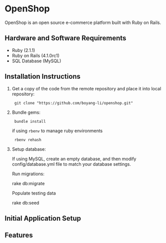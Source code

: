 OpenShop
==============

OpenShop is an open source e-commerce platform built with Ruby on Rails.

Hardware and Software Requirements
----------------------------------

- Ruby (2.1.1)
- Ruby on Rails (4.1.0rc1)
- SQL Database (MySQL)

Installation Instructions
-------------------------

1. Get a copy of the code from the remote repository and place it into local repository:

        git clone "https://github.com/boyang-li/openshop.git"

2. Bundle gems:

        bundle install

    if using `rbenv` to manage ruby environments

        rbenv rehash

3. Setup database:  
  
    If using MySQL, create an empty database, and then modify config/database.yml file to match your database settings.
    
    Run migrations:

      rake db:migrate

    Populate testing data

      rake db:seed

Initial Application Setup
-------------------------

Features
--------
